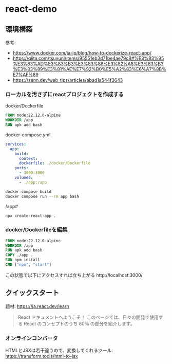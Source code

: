 # react-demo

## 環境構築
参考: 
- https://www.docker.com/ja-jp/blog/how-to-dockerize-react-app/
- https://qiita.com/tsuyuni/items/95551eb3d71be4ae79c8#%E3%83%95%E3%83%AD%E3%83%B3%E3%83%88%E3%82%A8%E3%83%B3%E3%83%89%E3%81%AE%E7%92%B0%E5%A2%83%E6%A7%8B%E7%AF%89
- https://zenn.dev/web_tips/articles/abad1a544f3643

### ローカルを汚さずにreactプロジェクトを作成する
docker/Dockerfile
```Dockerfile
FROM node:22.12.0-alpine
WORKDIR /app
RUN apk add bash
```

docker-compose.yml
```yml
services:
  app:
    build:
      context: .
      dockerfile: ./docker/Dockerfile
    ports:
      - 3000:3000
    volumes:
      - ./app:/app
```

```bash
docker compose build 
docker compose run --rm app bash
```

/app#
```bash
npx create-react-app .
```

### docker/Dockerfileを編集

```Dockerfile
FROM node:22.12.0-alpine
WORKDIR /app
RUN apk add bash
COPY ./app .
RUN npm install
CMD ["npm", "start"]
```

この状態で以下にアクセスすれば立ち上がる
http://localhost:3000/

## クイックスタート
題材: https://ja.react.dev/learn
>React ドキュメントへようこそ！ このページでは、日々の開発で使用する React のコンセプトのうち 80％ の部分を紹介します。

### オンラインコンバータ
HTMLとJSXは若干違うので、変換してくれるツール: https://transform.tools/html-to-jsx
